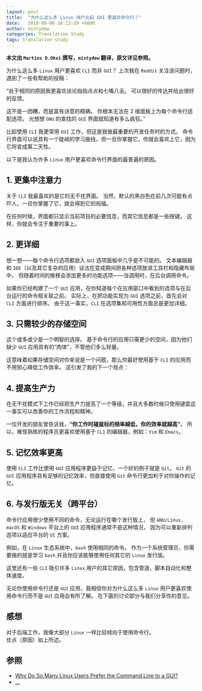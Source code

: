 ```yaml
---
layout: post
title:  "为什么这么多 Linux 用户比起 GUI 更喜欢命令行？"
date:   2018-08-06 16:13:39 +0800
author: mistydew
categories: Translation Study
tags: translation study
---
```

**本文由 `Martins D.Okoi` 撰写，`mistydew` 翻译，原文详见参照。**

为什么这么多 `Linux` 用户更喜欢 `CLI` 而非 `GUI`？
上次我在 `Reddit` 关注该问题时，遇到了一些有帮助的投稿：

“处于相同的原因我更喜欢谈论指指点点和七嘴八舌。
可以很好的传达并给出很好的反馈。

这不是一团糟，而是富有诗意的精确。
你根本无法在 2 维面板上为每个命令行适配选项。
光想想 `GNU` 的查找的 `GUI` 界面就知道有多么疯狂。”

比起使用 `CLI` 我更常用 `GUI` 工作，但这是我做最重要的开发任务时的方式。
命令行界面可以说具有一个陡峭的学习曲线，但一旦你掌握它，你就会喜欢上它，因为它将变成第二天性。

以下是我认为许多 `Linux` 用户更喜欢命令行界面的最普遍的原因。

## 1. 更集中注意力

关于 `CLI` 我最喜欢的是它的无干扰界面。
当然，默认的黑白色在前几次可能有点吓人，一旦你掌握了它，就会得到它的祝福。

在任何时候，界面都只显示当前项目的必要信息，而其它信息都是一些按键。
这样，你就会专注于重要的事上。

## 2. 更详细

想一想——每个命令行选项都放入 `GUI` 选项面板中几乎是不可能的。
文本编辑器和 `IDE`（以及其它复杂的应用）设法在变成期间把各种选项放进工具栏和隐藏布局中，
但随着时间的推移会添加更多的功能选项——当调用时，在后台调用命令。

如果你已经构建了一个 `GUI` 应用，在你知道每个在应用窗口中看到的选项与在后台运行的命令相关联之前。
实际上，在把功能实现为 `GUI` 选项之前，首先会对 `CLI` 方面进行排序。
由于这一事实，`CLI` 在选项集和可用性方面总是更加详细。

## 3. 只需较少的存储空间

这个或多或少是一个明智的选择。
基于命令行的应用只需更少的空间，因为他们缺少 `GUI` 应用具有的“肉体”，不管他们多么轻量。

这意味着如果存储空间对你来说是一个问题，那么你最好使用基于 `CLI` 的应用而不用担心降低工作效率。
这引发了我的下一个观点：

## 4. 提高生产力

在无干扰模式下工作已经把生产力提高了一个等级，并且大多数时候只使用键盘这一事实可以改善你的工作流程和精神。

一位开发的朋友曾告诉我，**“你工作时碰鼠标的频率越低，你的效率就越高”**。
所以，难怪熟练的程序员更喜欢使用基于 `CLI` 的编辑器，例如：`Vim` 和 `Emacs`。

## 5. 记忆效率更高

使用 `CLI` 工作比使用 `GUI` 应用程序更益于记忆，一个好的例子就是 `Git`。
`Git` 的 `GUI` 应用程序具有足够的记忆效率，但直接使用 `Git` 命令行更加利于对你操作的记忆。

## 6. 与发行版无关（跨平台）

命令行应用很少使用不同的命令，无论运行在哪个发行版上，
但 `GNU/Linux, macOS` 和 `Windows` 平台上的 `GUI` 应用程序通常不是这种情况，
因为可以重新排列选项以适应平台的 `UI` 方案。

例如，在 `Linux` 生态系统中，`bash` 使用相同的命令。
作为一个系统管理员，你需要做的就是学习 `bash` 并且你应该能够使用任何其它的 `Linux` 发行版。

这里还有一些 `CLI` 吸引许多 `Linux` 用户的其它原因，包含管道，脚本自动化和整体速度。

无论你使用命令行还是 `GUI` 应用，我相信你对为什么这么多 `Linux` 用户更喜欢使用命令行而不是 `GUI` 应用会有所了解。
在下面的讨论部分与我们分享你的意见。

## 感想
对于后端工作，我像大部分 `Linux` 一样比较倾向于使用命令行。<br>
优点（原因）如上所述。

## 参照
* [Why Do So Many Linux Users Prefer the Command Line to a GUI?](https://www.fossmint.com/why-linux-users-prefer-the-commandline-to-a-gui)
* [...](https://github.com/mistydew)
